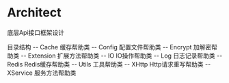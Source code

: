# Architect
底层Api接口框架设计

目录结构
       -- Cache       缓存帮助类
       -- Config      配置文件帮助类
       -- Encrypt     加解密帮助类
       -- Extension   扩展方法帮助类
       -- IO          IO操作帮助类
       -- Log         日志记录帮助类
       -- Redis       Redis缓存帮助类
       -- Utils       工具帮助类
       -- XHttp       Http请求重写帮助类
       -- XService    服务方法帮助类
